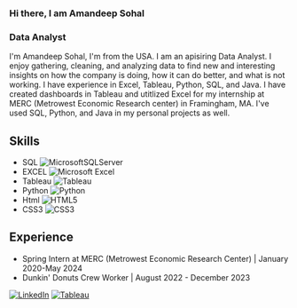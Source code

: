 ### Hi there, I am Amandeep Sohal
### Data Analyst
<!--![Data Analyst](https://arturssmirnovs.github.io/github-profile-readme-generator/images/banner.png)-->
I'm Amandeep Sohal, I'm from the USA. I am an apisiring Data Analyst. I enjoy gathering, cleaning, and analyzing data to find new and interesting insights on how the company is doing, how it can do better, and what is not working. I have experience in Excel, Tableau, Python, SQL, and Java. I have created dashboards in Tableau and utitlized Excel for my internship at MERC (Metrowest Economic Research center) in Framingham, MA. I've used SQL, Python, and Java in my personal projects as well. 

## Skills
- SQL ![MicrosoftSQLServer](https://img.shields.io/badge/Microsoft%20SQL%20Server-CC2927?style=for-the-badge&logo=microsoft%20sql%20server&logoColor=white)
- EXCEL ![Microsoft Excel](https://img.shields.io/badge/Microsoft_Excel-217346?style=for-the-badge&logo=microsoft-excel&logoColor=white)
- Tableau ![Tableau](https://img.shields.io/badge/Tableau-lightgrey?style=for-the-badge&logo=tableau&logoColor=white)
- Python ![Python](https://img.shields.io/badge/python-3670A0?style=for-the-badge&logo=python&logoColor=ffdd54)
- Html ![HTML5](https://img.shields.io/badge/html5-%23E34F26.svg?style=for-the-badge&logo=html5&logoColor=white)
- CSS3 ![CSS3](https://img.shields.io/badge/css3-%231572B6.svg?style=for-the-badge&logo=css3&logoColor=white)

## Experience
- Spring Intern at MERC (Metrowest Economic Research Center) | January 2020-May 2024
- Dunkin' Donuts Crew Worker | August 2022 - December 2023

[![LinkedIn](https://img.shields.io/badge/linkedin-%230077B5.svg?style=for-the-badge&logo=linkedin&logoColor=white)](https://www.linkedin.com/in/amandeepssohal/ "Amandeep Sohal's LinkedIn Profile")
[![Tableau](https://img.shields.io/badge/Tableau-lightgrey?style=for-the-badge&logo=tableau&logoColor=white)](https://public.tableau.com/app/profile/amandeep.sohal)
